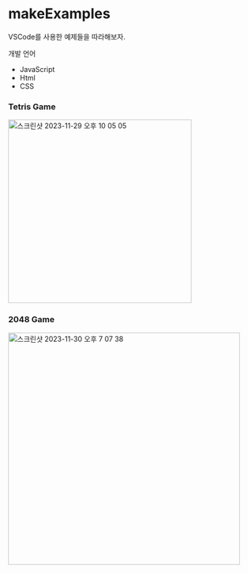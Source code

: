 # makeExamples
VSCode를 사용한 예제들을 따라해보자.

개발 언어
- JavaScript
- Html
- CSS

### Tetris Game
<img width="371" alt="스크린샷 2023-11-29 오후 10 05 05" src="https://github.com/mjkim912/makeExamples/assets/52020693/cdc9a408-9364-44de-a038-76e4d266b086">

### 2048 Game
<img width="469" alt="스크린샷 2023-11-30 오후 7 07 38" src="https://github.com/mjkim912/makeExamples/assets/52020693/a7d3e74e-fb21-4e70-bedc-ad85b5bba835">
